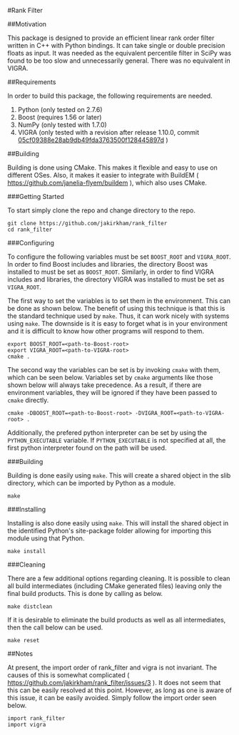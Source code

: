 #Rank Filter

##Motivation

This package is designed to provide an efficient linear rank order filter written in C++ with Python bindings. It can take single or double precision floats as input. It was needed as the equivalent percentile filter in SciPy was found to be too slow and unnecessarily general. There was no equivalent in VIGRA.

##Requirements

In order to build this package, the following requirements are needed.

1. Python (only tested on 2.7.6)
2. Boost (requires 1.56 or later)
3. NumPy (only tested with 1.7.0)
4. VIGRA (only tested with a revision after release 1.10.0, commit [05cf09388e28ab9db49fda3763500f128445897d](https://github.com/ukoethe/vigra/commit/05cf09388e28ab9db49fda3763500f128445897d) )

##Building

Building is done using CMake. This makes it flexible and easy to use on different OSes. Also, it makes it easier to integrate with BuildEM ( <https://github.com/janelia-flyem/buildem> ), which also uses CMake.

###Getting Started

To start simply clone the repo and change directory to the repo.

	git clone https://github.com/jakirkham/rank_filter
	cd rank_filter

###Configuring

To configure the following variables must be set `BOOST_ROOT` and `VIGRA_ROOT`. In order to find Boost includes and libraries, the directory Boost was installed to must be set as `BOOST_ROOT`. Similarly, in order to find VIGRA includes and libraries, the directory VIGRA was installed to must be set as `VIGRA_ROOT`.

The first way to set the variables is to set them in the environment. This can be done as shown below. The benefit of using this technique is that this is the standard technique used by `make`. Thus, it can work nicely with systems using `make`. The downside is it is easy to forget what is in your environment and it is difficult to know how other programs will respond to them.

	export BOOST_ROOT=<path-to-Boost-root>
	export VIGRA_ROOT=<path-to-VIGRA-root>
	cmake .

The second way the variables can be set is by invoking `cmake` with them, which can be seen below. Variables set by `cmake` arguments like those shown below will always take precedence. As a result, if there are environment variables, they will be ignored if they have been passed to `cmake` directly.

	cmake -DBOOST_ROOT=<path-to-Boost-root> -DVIGRA_ROOT=<path-to-VIGRA-root> .
	
Additionally, the prefered python interpreter can be set by using the `PYTHON_EXECUTABLE` variable. If `PYTHON_EXECUTABLE` is not specified at all, the first python interpreter found on the path will be used.
	
###Building

Building is done easily using `make`. This will create a shared object in the slib directory, which can be imported by Python as a module.

	make

###Installing

Installing is also done easily using `make`. This will install the shared object in the identified Python's site-package folder allowing for importing this module using that Python.

	make install

###Cleaning

There are a few additional options regarding cleaning. It is possible to clean all build intermediates (including CMake generated files) leaving only the final build products. This is done by calling as below.

	make distclean

If it is desirable to eliminate the build products as well as all intermediates, then the call below can be used.

	make reset

##Notes

At present, the import order of rank_filter and vigra is not invariant. The causes of this is somewhat complicated ( <https://github.com/jakirkham/rank_filter/issues/3> ). It does not seem that this can be easily resolved at this point. However, as long as one is aware of this issue, it can be easily avoided. Simply follow the import order seen below.

	import rank_filter
	import vigra
